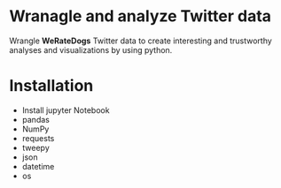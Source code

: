 # Wranagle and analyze Twitter data
 Wrangle **WeRateDogs** Twitter data to create interesting and trustworthy analyses and visualizations by using python. 

# Installation 

* Install jupyter Notebook
* pandas
* NumPy
* requests
* tweepy
* json
* datetime 
* os
